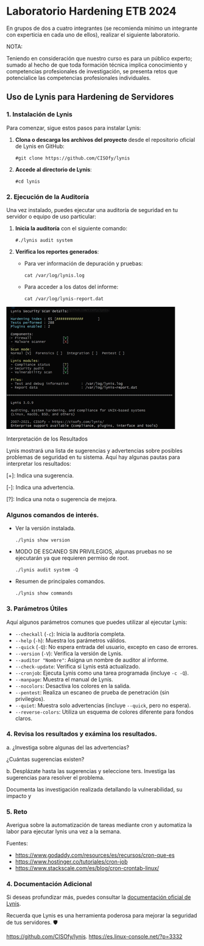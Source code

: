 # Laboratorio Hardening ETB 2024

En grupos de dos a cuatro integrantes (se recomienda mínimo un integrante con experticia en cada uno de ellos), realizar el siguiente laboratorio. 

NOTA: 

Teniendo en consideración que nuestro curso es para un público experto; sumado al hecho de que toda formación técnica implica conocimiento y competencias profesionales de investigación, se presenta retos que potencialice las competencias profesionales individuales.   


## Uso de Lynis para Hardening de Servidores

### 1. Instalación de Lynis
Para comenzar, sigue estos pasos para instalar Lynis:

1. **Clona o descarga los archivos del proyecto** desde el repositorio oficial de Lynis en GitHub:
   ```
   #git clone https://github.com/CISOfy/lynis
   ```

2. **Accede al directorio de Lynis**:
   ```
   #cd lynis
   ```

### 2. Ejecución de la Auditoría
Una vez instalado, puedes ejecutar una auditoría de seguridad en tu servidor o equipo de uso particular:

1. **Inicia la auditoría** con el siguiente comando:
   ```
   #./lynis audit system
   ```

2. **Verifica los reportes generados**:
   - Para ver información de depuración y pruebas:
     ```
     cat /var/log/lynis.log
     ```
   - Para acceder a los datos del informe:
     ```
     cat /var/log/lynis-report.dat
     ```

![lynis](https://github.com/jaiderospina/CIBERSEGURIDAD_ETB/blob/main/images/REPOS/Lynis%20(Phone).png)

Interpretación de los Resultados

Lynis mostrará una lista de sugerencias y advertencias sobre posibles problemas de seguridad en tu sistema. Aquí hay algunas pautas para interpretar los resultados:

[+]: Indica una sugerencia.

[-]: Indica una advertencia.

[?]: Indica una nota o sugerencia de mejora.


###  Algunos comandos de interés.

 - Ver la versión instalada.

    ```
    ./lynis show version
    ```
 - MODO DE ESCANEO SIN PRIVILEGIOS, algunas pruebas no se ejecutarán ya que requieren permiso de root.
   
    ```
    ./lynis audit system -Q
    ```
 - Resumen de principales comandos. 
   
    ```
    ./lynis show commands
    ```

### 3. Parámetros Útiles
Aquí algunos parámetros comunes que puedes utilizar al ejecutar Lynis:

- `--checkall` (`-c`): Inicia la auditoría completa.
- `--help` (`-h`): Muestra los parámetros válidos.
- `--quick` (`-Q`): No espera entrada del usuario, excepto en caso de errores.
- `--version` (`-V`): Verifica la versión de Lynis.
- `--auditor "Nombre"`: Asigna un nombre de auditor al informe.
- `--check-update`: Verifica si Lynis está actualizado.
- `--cronjob`: Ejecuta Lynis como una tarea programada (incluye `-c -Q`).
- `--manpage`: Muestra el manual de Lynis.
- `--nocolors`: Desactiva los colores en la salida.
- `--pentest`: Realiza un escaneo de prueba de penetración (sin privilegios).
- `--quiet`: Muestra solo advertencias (incluye `--quick`, pero no espera).
- `--reverse-colors`: Utiliza un esquema de colores diferente para fondos claros.


###  4. Revisa los resultados y exámina los resultados.

a. ¿Investiga sobre algunas  del las advertencias?

¿Cuántas sugerencias existen?

b. Desplázate hasta las sugerencias y seleccione ters. Investiga las sugerencias para resolver el problema.

Documenta las investigación realizada detallando la vulnerabilidad, su impacto y 

###  5. Reto

Averigua sobre la automatización de tareas mediante cron y automatiza la labor para ejecutar lynis una vez a la semana.
    
   Fuentes:
   -  https://www.godaddy.com/resources/es/recursos/cron-que-es
   -  https://www.hostinger.co/tutoriales/cron-job
   -  https://www.stackscale.com/es/blog/cron-crontab-linux/

### 4. Documentación Adicional
Si deseas profundizar más, puedes consultar la [documentación oficial de Lynis](https://github.com/CISOfy/lynis).

Recuerda que Lynis es una herramienta poderosa para mejorar la seguridad de tus servidores. 🛡️

https://github.com/CISOfy/lynis.
https://es.linux-console.net/?p=3332
